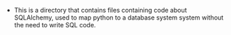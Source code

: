 * This is a directory that contains files containing code about SQLAlchemy, used to map python to a database system system without the need to write SQL code. 
